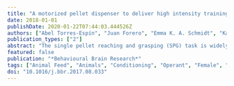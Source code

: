 ```yaml
---
title: "A motorized pellet dispenser to deliver high intensity training of the single pellet reaching and grasping task in rats"
date: 2018-01-01
publishDate: 2020-01-22T07:44:03.444526Z
authors: ["Abel Torres-Espín", "Juan Forero", "Emma K. A. Schmidt", "Karim Fouad", "Keith K. Fenrich"]
publication_types: ["2"]
abstract: "The single pellet reaching and grasping (SPG) task is widely used to study forelimb motor performance in rodents and to provide rehabilitation after neurological disorders. Nonetheless, the time necessary to train animals precludes its use in settings where high-intensity training is required. In the current study, we developed a novel high-intensity training protocol for the SPG task based on a motorized pellet dispenser and a dual-window enclosure. We tested the protocol in naive adult rats and found 1) an increase in the intensity of training without increasing the task time and without affecting the overall performance of the animals, 2) a reduction in the variability within and between experiments in comparison to manual SPG training, and 3) a reduction in the time required to conduct experiments. In summary, we developed and tested a novel protocol for SPG training that provides higher-intensity training while reducing the variability of results observed with other protocols."
featured: false
publication: "*Behavioural Brain Research*"
tags: ["Animal Feed", "Animals", "Conditioning", "Operant", "Female", "Food Dispensers", "Automatic", "Forelimb", "Hand Strength", "High-intensity", "Motor task", "Physical Conditioning", "Animal", "Rats", "Rats", "Inbred Lew", "Reproducibility of Results", "Single pellet grasping", "Training"]
doi: "10.1016/j.bbr.2017.08.033"
---
```


